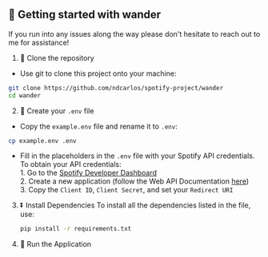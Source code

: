 ## 🚀 Getting started with wander
If you run into any issues along the way please don't hesitate to reach out to me for assistance! 

  1. 👯 Clone the repository
  * Use git to clone this project onto your machine:
  
  ```bash
  git clone https://github.com/ndcarlos/spotify-project/wander
  cd wander
  ```
  2. 📁 Create your ```.env``` file
  * Copy the ```example.env``` file and rename it to ```.env```:

  ``` bash
  cp example.env .env
  ```

  * Fill in the placeholders in the ```.env``` file with your Spotify API credentials. To obtain your API credentials: <br>
        1. Go to the [Spotify Developer Dashboard](https://developer.spotify.com) <br>
        2. Create a new application (follow the Web API Documentation [here](https://developer.spotify.com/documentation/web-api))<br>
        3. Copy the ```Client ID```, ```Client Secret```, and set your ```Redirect URI```<br>

  3. ⏬ Install Dependencies
     To install all the dependencies listed in the file, use:

     ```bash
     pip install -r requirements.txt
     ```

  4. 🏃 Run the Application
